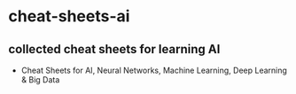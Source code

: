 # cheat-sheets-ai

## collected cheat sheets for learning AI
- Cheat Sheets for AI, Neural Networks, Machine Learning, Deep Learning & Big Data
